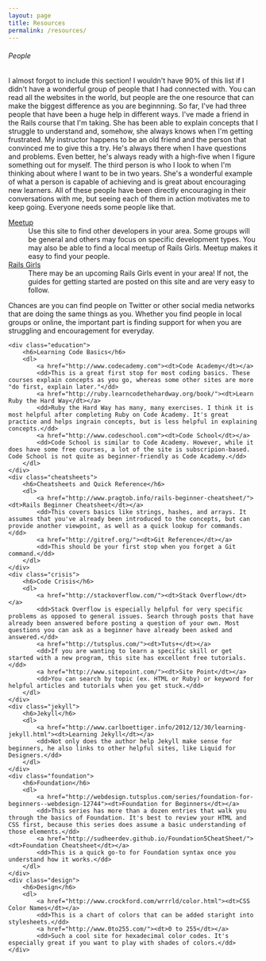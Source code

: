 ```yaml
---
layout: page
title: Resources
permalink: /resources/
---
```

<div class="resource-wrapper">
	<div class ="people">
		<h6>People</h6>
		<p>I almost forgot to include this section! I wouldn't have 90% of this list if I didn't have a wonderful group of people that I had connected with. You can read all the websites in the world, but people are the one resource that can make the biggest difference as you are beginnning. So far, I've had three people that have been a huge help in different ways. I've made a friend in the Rails course that I'm taking. She has been able to explain concepts that I struggle to understand and, somehow, she always knows when I'm getting frustrated. My instructor happens to be an old friend and the person that convinced me to give this a try. He's always there when I have questions and problems. Even better, he's always ready with a high-five when I figure something out for myself. The third person is who I look to when I'm thinking about where I want to be in two years. She's a wonderful example of what a person is capable of achieving and is great about encouraging new learners. All of these people have been directly encouraging in their conversations with me, but seeing each of them in action motivates me to keep going. Everyone needs some people like that.</p>
		<dl>
			<a href="http://www.meetup.com/"><dt>Meetup</dt></a>
			<dd>Use this site to find other developers in your area. Some groups will be general and others may focus on specific development types. You may also be able to find a local meetup of Rails Girls. Meetup makes it easy to find your people.</dd>
			<a href="http://railsgirls.com/events"><dt>Rails Girls</dt></a>
			<dd>There may be an upcoming Rails Girls event in your area! If not, the guides for getting started are posted on this site and are very easy to follow.</dd>
		</dl>
		<p>Chances are you can find people on Twitter or other social media networks that are doing the same things as you. Whether you find people in local groups or online, the important part is finding support for when you are struggling and encouragement for everyday.</p>

	<div class="education">
		<h6>Learning Code Basics</h6>
		<dl>
			<a href="http://www.codecademy.com"><dt>Code Academy</dt></a>
			<dd>This is a great first stop for most coding basics. These courses explain concepts as you go, whereas some other sites are more "do first, explain later."</dd>
			<a href="http://ruby.learncodethehardway.org/book/"><dt>Learn Ruby the Hard Way</dt></a>
			<dd>Ruby the Hard Way has many, many exercises. I think it is most helpful after completing Ruby on Code Academy. It's great practice and helps ingrain concepts, but is less helpful in explaining concepts.</dd>
			<a href="http://www.codeschool.com"><dt>Code School</dt></a>
			<dd>Code School is similar to Code Academy. However, while it does have some free courses, a lot of the site is subscripion-based. Code School is not quite as beginner-friendly as Code Academy.</dd> 
		</dl>	
	</div>
	<div class="cheatsheets">
		<h6>Cheatsheets and Quick Reference</h6>
		<dl>
			<a href="http://www.pragtob.info/rails-beginner-cheatsheet/"><dt>Rails Beginner Cheatsheet</dt></a>
			<dd>This covers basics like strings, hashes, and arrays. It assumes that you've already been introduced to the concepts, but can provide another viewpoint, as well as a quick lookup for commands.</dd>
			<a href="http://gitref.org/"><dt>Git Reference</dt></a>
			<dd>This should be your first stop when you forget a Git command.</dd>  
		</dl>
	</div>
	<div class="crisis">
		<h6>Code Crisis</h6>
		<dl>
			<a href="http://stackoverflow.com/"><dt>Stack Overflow</dt></a>
			<dd>Stack Overflow is especially helpful for very specific problems as opposed to general issues. Search through posts that have already been answered before posting a question of your own. Most questions you can ask as a beginner have already been asked and answered.</dd>
			<a href="http://tutsplus.com/"><dt>Tuts+</dt></a>
			<dd>If you are wanting to learn a specific skill or get started with a new program, this site has excellent free tutorials.</dd>
			<a href="http://www.sitepoint.com/"><dt>Site Point</dt></a>
			<dd>You can search by topic (ex. HTML or Ruby) or keyword for helpful articles and tutorials when you get stuck.</dd> 
		</dl>
	</div>
	<div class="jekyll">
		<h6>Jekyll</h6>
		<dl>
			<a href="http://www.carlboettiger.info/2012/12/30/learning-jekyll.html"><dt>Learning Jekyll</dt></a>
			<dd>Not only does the author help Jekyll make sense for beginners, he also links to other helpful sites, like Liquid for Designers.</dd>
		</dl>
	</div>
	<div class="foundation">
		<h6>Foundation</h6>
		<dl>
			<a href="http://webdesign.tutsplus.com/series/foundation-for-beginners--webdesign-12744"><dt>Foundation for Beginners</dt></a>
			<dd>This series has more than a dozen entries that walk you through the basics of Foundation. It's best to review your HTML and CSS first, because this series does assume a basic understanding of those elements.</dd>
			<a href="http://sudheerdev.github.io/Foundation5CheatSheet/"><dt>Foundation Cheatsheet</dt></a>
			<dd>This is a quick go-to for Foundation syntax once you understand how it works.</dd>
		</dl>
	</div>
	<div class="design">
		<h6>Design</h6>
		<dl>
			<a href="http://www.crockford.com/wrrrld/color.html"><dt>CSS Color Names</dt></a>
			<dd>This is a chart of colors that can be added staright into stylesheets.</dd>
			<a href="http://www.0to255.com/"><dt>0 to 255</dt></a>
			<dd>Such a cool site for hexadecimal color codes. It's especially great if you want to play with shades of colors.</dd>
	</div>
</div>

